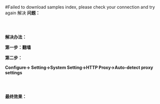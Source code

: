 #Failed to download samples index, please check your connection and try again 解决
**问题：**

<img alt="" class="has" src="https://raw.githubusercontent.com/Double2hao/xujiajia_blog/main/img/16209909847220.png ">

 

**解决办法：**

**第一步：翻墙**

**第二步：**

**Configure-&gt; Setting-&gt;System Setting-&gt;HTTP Proxy-&gt;Auto-detect proxy settings**

**<img alt="" class="has" src="https://raw.githubusercontent.com/Double2hao/xujiajia_blog/main/img/16209909851361.png ">**

 

**最终效果：**

**<img alt="" class="has" src="https://raw.githubusercontent.com/Double2hao/xujiajia_blog/main/img/16209909853512.png ">**

 